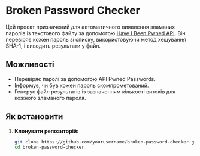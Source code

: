 # Broken Password Checker

Цей проєкт призначений для автоматичного виявлення зламаних паролів із текстового файлу за допомогою [Have I Been Pwned API](https://haveibeenpwned.com). Він перевіряє кожен пароль зі списку, використовуючи метод хешування SHA-1, і виводить результати у файл.

## Можливості
- Перевіряє паролі за допомогою API Pwned Passwords.
- Інформує, чи був кожен пароль скомпрометований.
- Генерує файл результатів із зазначенням кількості витоків для кожного зламаного пароля.

## Як встановити

1. **Клонувати репозиторій:**
   ```bash
   git clone https://github.com/yourusername/broken-password-checker.git
   cd broken-password-checker
